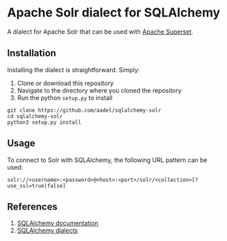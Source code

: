 # Apache Solr dialect for SQLAlchemy

A dialect for Apache Solr that can be used with [Apache Superset](https://superset.incubator.apache.org).

## Installation
Installing the dialect is straightforward.  Simply:
1.  Clone or download this repository
2.  Navigate to the directory where you cloned the repository
3.  Run the python `setup.py` to install

```
git clone https://github.com/aadel/sqlalchemy-solr
cd sqlalchemy-solr
python3 setup.py install 

```

## Usage
To connect to Solr with SQLAlchemy, the following URL pattern can be used:

```
solr://<username>:<password>@<host>:<port>/solr/<collection>[?use_ssl=true|false]
```

## References
1. [SQLAlchemy documentation](https://docs.sqlalchemy.org/en/13/index.html)
2. [SQLAlchemy dialects](https://docs.sqlalchemy.org/en/13/dialects/index.html)
